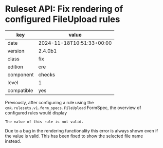 [//]: # (werk v2)
# Ruleset API: Fix rendering of configured FileUpload rules

key        | value
---------- | ---
date       | 2024-11-18T10:51:33+00:00
version    | 2.4.0b1
class      | fix
edition    | cre
component  | checks
level      | 1
compatible | yes

Previously, after configuring a rule using the `cmk.rulesets.v1.form_specs.FileUpload` FormSpec, the overview of configured rules would display
```
The value of this rule is not valid.
```
Due to a bug in the rendering functionality this error is always shown even if the value is valid.
This has been fixed to show the selected file name instead.
